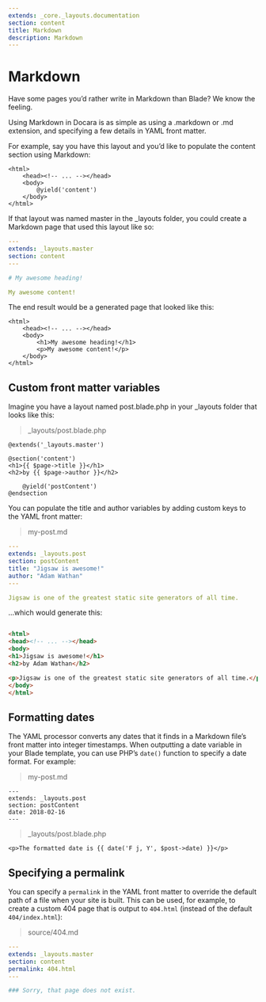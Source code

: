 ```yaml
---
extends: _core._layouts.documentation
section: content
title: Markdown
description: Markdown
---
```


# Markdown

Have some pages you’d rather write in Markdown than Blade? We know the feeling.

Using Markdown in Docara is as simple as using a .markdown or .md extension, and specifying a few details in YAML front
matter.

For example, say you have this layout and you’d like to populate the content section using Markdown:

```blade 
<html>
    <head><!-- ... --></head>
    <body>
        @yield('content')
    </body>
</html>
```

If that layout was named master in the _layouts folder, you could create a Markdown page that used this layout like so:

```yaml
---
extends: _layouts.master
section: content
---

# My awesome heading!

My awesome content!
```

The end result would be a generated page that looked like this:

```blade 
<html>
    <head><!-- ... --></head>
    <body>
        <h1>My awesome heading!</h1>
        <p>My awesome content!</p>
    </body>
</html>
```

## Custom front matter variables

Imagine you have a layout named post.blade.php in your _layouts folder that looks like this:

> _layouts/post.blade.php

```blade 
@extends('_layouts.master')

@section('content')
<h1>{{ $page->title }}</h1>
<h2>by {{ $page->author }}</h2>

    @yield('postContent')
@endsection
```

You can populate the title and author variables by adding custom keys to the YAML front matter:

> my-post.md

```yaml 
---
extends: _layouts.post
section: postContent
title: "Jigsaw is awesome!"
author: "Adam Wathan"
---

Jigsaw is one of the greatest static site generators of all time.
```

…which would generate this:

```html 

<html>
<head><!-- ... --></head>
<body>
<h1>Jigsaw is awesome!</h1>
<h2>by Adam Wathan</h2>

<p>Jigsaw is one of the greatest static site generators of all time.</p>
</body>
</html>
```

## Formatting dates

The YAML processor converts any dates that it finds in a Markdown file’s front matter into integer timestamps. When
outputting a date variable in your Blade template, you can use PHP’s `date()` function to specify a date format. For
example:


> my-post.md

```blade 
---
extends: _layouts.post
section: postContent
date: 2018-02-16
---
```

> _layouts/post.blade.php

```blade 
<p>The formatted date is {{ date('F j, Y', $post->date) }}</p>
```

## Specifying a permalink

You can specify a `permalink` in the YAML front matter to override the default path of a file when your site is built.
This can be used, for example, to create a custom 404 page that is output to `404.html` (instead of the default
`404/index.html`):


> source/404.md

```yaml
---
extends: _layouts.master
section: content
permalink: 404.html
---

### Sorry, that page does not exist.
```
